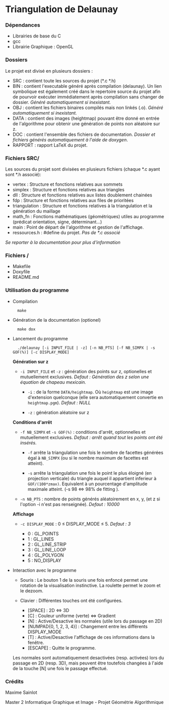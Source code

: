 Triangulation de Delaunay
=========================

### Dépendances ###

 * Librairies de base du C
 * gcc
 * Librairie Graphique : OpenGL

### Dossiers ###

Le projet est divisé en plusieurs dossiers :

* SRC : contient toute les sources du projet (*.c *.h)
* BIN : contient l'executable généré après compilation (delaunay). Un lien symbolique est également créé dans le repertoire source du projet afin de pourvoir exécuter immédiatement après compilation sans changer de dossier. _Généré automatiquement si inexistant._ 
* OBJ : contient les fichiers binaires compilés mais non linkés (.o). _Généré automatiquement si inexistant._ 
* DATA : contient des images (heightmap) pouvant être donné en entrée de l'algorithme pour obtenir une génération de points non aléatoire sur z. 
* DOC : contient l'ensemble des fichiers de documentation. _Dossier et fichiers générés automatiquement à l'aide de doxygen_.
* RAPPORT : rapport LaTeX du projet.

### Fichiers SRC/ ###

Les sources du projet sont divisées en plusieurs fichiers (chaque *.c ayant sont *.h associé):

* vertex : Structure et fonctions relatives aux sommets
* simplex : Structure et fonctions relatives aux triangles
* dll : Structure et fonctions relatives aux listes doublement chainées
* fdp : Structure et fonctions relatives aux files de prioritées
* triangulation : Structure et fonctions relatives à la triangulation et la génération du maillage
* math_fn : Fonctions mathématiques (géométriques) utiles au programme (prédicat orientation, signe, déterminant…)
* main : Point de départ de l'algorithme et gestion de l'affichage.
* ressources.h : #define du projet. _Pas de *.c associé_

_Se reporter à la documentation pour plus d'information_

### Fichiers / ###

* Makefile
* Doxyfile
* README.md


### Utilisation du programme ###

* Compilation 

        make

* Génération de la documentation (optionel)

        make dox

* Lancement du programme

        ./delaunay [-i INPUT_FILE | -z] [-n NB_PTS] [-f NB_SIMPX | -s GOF(%)] [-c DISPLAY_MODE]


    __Génération sur z__

    * `-i INPUT_FILE` et `-z` : génération des points sur z, optionelles et mutuellement exclusives. _Defaut : Génération des z selon une équation de chapeau mexicain._

        * `-i` : de la forme `DATA/heightmap`. Où `heightmap` est une image d'extension quelconque (elle sera automatiquement convertie en `heightmap.pgm`). _Defaut : NULL_

        * `-z` : génération aléatoire sur z


    __Conditions d'arrêt__
    
    * `-f NB_SIMPX` et `-s GOF(%)` : conditions d'arrêt, optionnelles et mutuellement exclusives. _Defaut : arrêt quand tout les points ont été insérés._

        * `-f` arrête la triangulation une fois le nombre de facettes générées égal à `NB_SIMPX` (ou si le nombre maximum de facettes est atteint). 

        * `-s` arrête la triangulation une fois le point le plus éloigné (en projection verticale) du triangle auquel il appartient inferieur à `GOF/(100*zmax)`. Equivalent à un pourcentage d'amplitude maximale atteint. (-s 98  <=> 98% de fitting ).

    * `-n NB_PTS` : nombre de points générés aléatoirement en x, y, (et z si l'option -i n'est pas renseignée). _Defaut : 10000_ 


    __Affichage__

    * `-c DISPLAY_MODE` : 0 ≤ DISPLAY_MODE ≤ 5. _Defaut : 3_

        * 0 : GL_POINTS
        * 1 : GL_LINES
        * 2 : GL_LINE_STRIP
        * 3 : GL_LINE_LOOP
        * 4 : GL_POLYGON
        * 5 : NO_DISPLAY

* Interaction avec le programme

    * Souris : Le bouton 1 de la souris une fois enfoncé permet une rotation de la visualisation instinctive. La roulette permet le zoom et le dezoom. 

    * Clavier : Différentes touches ont été configurées.

        * [SPACE] : 2D <=> 3D
        * [C] : Couleur uniforme (verte) <=> Gradient
        * [N] : Active/Desactive les normales (utile lors du passage en 2D)
        * [NUMPAD{0, 1, 2, 3, 4}] : Changement entre les différents DISPLAY_MODE
        * [T] : Active/Desactive l'affichage de ces informations dans la fenêtre.
        * [ESCAPE] : Quitte le programme.

    Les normales sont automatiquement desactivées (resp. activées) lors du passage en 2D (resp. 3D), mais peuvent être toutefois changées à l'aide de la touche [N] une fois le passage effectué.

### Crédits ###

Maxime Sainlot

Master 2 Informatique Graphique et Image - Projet Géométrie Algorithmique
